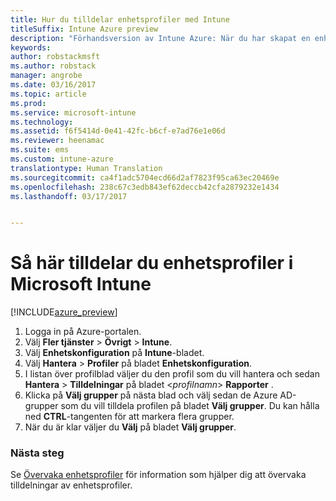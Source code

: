 ```yaml
---
title: Hur du tilldelar enhetsprofiler med Intune
titleSuffix: Intune Azure preview
description: "Förhandsversion av Intune Azure: När du har skapat en enhetsprofil i Intune kan du använda det här avsnittet för att lära dig hur du tilldelar den till enheter."
keywords: 
author: robstackmsft
ms.author: robstack
manager: angrobe
ms.date: 03/16/2017
ms.topic: article
ms.prod: 
ms.service: microsoft-intune
ms.technology: 
ms.assetid: f6f5414d-0e41-42fc-b6cf-e7ad76e1e06d
ms.reviewer: heenamac
ms.suite: ems
ms.custom: intune-azure
translationtype: Human Translation
ms.sourcegitcommit: ca4f1adc5704ecd66d2af7823f95ca63ec20469e
ms.openlocfilehash: 238c67c3edb843ef62deccb42cfa2879232e1434
ms.lasthandoff: 03/17/2017


---
```


# <a name="how-to-assign-microsoft-intune-device-profiles"></a>Så här tilldelar du enhetsprofiler i Microsoft Intune

[!INCLUDE[azure_preview](../includes/azure_preview.md)]


1. Logga in på Azure-portalen.
2. Välj **Fler tjänster** > **Övrigt** > **Intune**.
3. Välj **Enhetskonfiguration** på **Intune**-bladet.
1. Välj **Hantera** > **Profiler** på bladet **Enhetskonfiguration**.
2. I listan över profilblad väljer du den profil som du vill hantera och sedan **Hantera** > **Tilldelningar** på bladet <*profilnamn*> **Rapporter** .
3. Klicka på **Välj grupper** på nästa blad och välj sedan de Azure AD-grupper som du vill tilldela profilen på bladet **Välj grupper**. Du kan hålla ned **CTRL**-tangenten för att markera flera grupper.
4. När du är klar väljer du **Välj** på bladet **Välj grupper**.

### <a name="next-steps"></a>Nästa steg
Se [Övervaka enhetsprofiler](how-to-monitor-device-profiles.md) för information som hjälper dig att övervaka tilldelningar av enhetsprofiler.

